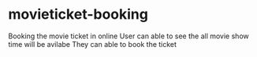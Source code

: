 # movieticket-booking
Booking the movie ticket in online
User can able to see the all movie
show time will be avilabe
They can able to book the ticket

